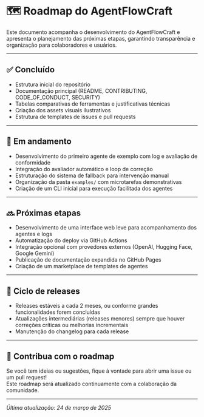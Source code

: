 # 🗺 Roadmap do AgentFlowCraft

Este documento acompanha o desenvolvimento do AgentFlowCraft e apresenta o planejamento das próximas etapas, garantindo transparência e organização para colaboradores e usuários.

---

## ✅ Concluído
- Estrutura inicial do repositório
- Documentação principal (README, CONTRIBUTING, CODE_OF_CONDUCT, SECURITY)
- Tabelas comparativas de ferramentas e justificativas técnicas
- Criação dos assets visuais ilustrativos
- Estrutura de templates de issues e pull requests

---

## 🚧 Em andamento
- Desenvolvimento do primeiro agente de exemplo com log e avaliação de conformidade
- Integração do avaliador automático e loop de correção
- Estruturação do sistema de fallback para intervenção manual
- Organização da pasta `examples/` com microtarefas demonstrativas
- Criação de um CLI inicial para execução facilitada dos agentes

---

## 🔜 Próximas etapas
- Desenvolvimento de uma interface web leve para acompanhamento dos agentes e logs
- Automatização do deploy via GitHub Actions
- Integração opcional com provedores externos (OpenAI, Hugging Face, Google Gemini)
- Publicação de documentação expandida no GitHub Pages
- Criação de um marketplace de templates de agentes

---

## 📆 Ciclo de releases
- Releases estáveis a cada 2 meses, ou conforme grandes funcionalidades forem concluídas
- Atualizações intermediárias (releases menores) sempre que houver correções críticas ou melhorias incrementais
- Manutenção do changelog para cada release

---

## 🤝 Contribua com o roadmap
Se você tem ideias ou sugestões, fique à vontade para abrir uma issue ou um pull request!  
Este roadmap será atualizado continuamente com a colaboração da comunidade.

---

*Última atualização: 24 de março de 2025*
